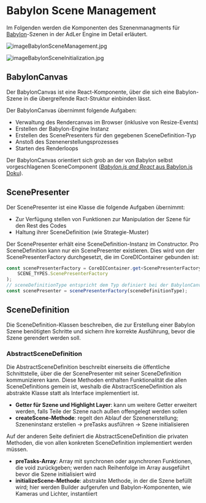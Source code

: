 # Babylon Scene Management

Im Folgenden werden die Komponenten des Szenenmanagments für [Babylon](Babylon-js-Engine.md)-Szenen in der AdLer Engine im Detail erläutert.

![imageBabylonSceneManagement.jpg](imageBabylonSceneManagement.jpg)

![imageBabylonSceneInitialization.jpg](imageBabylonSceneInitialization.jpg)

## BabylonCanvas

Der BabylonCanvas ist eine React-Komponente, über die sich eine Babylon-Szene in die übergreifende Ract-Struktur einbinden lässt.

Der BabylonCanvas übernimmt folgende Aufgaben:
- Verwaltung des Rendercanvas im Browser (inklusive von Resize-Events)
- Erstellen der Babylon-Engine Instanz
- Erstellen des ScenePresenters für den gegebenen SceneDefinition-Typ
- Anstoß des Szenenerstellungsprozesses
- Starten des Renderloops

Der BabylonCanvas orientiert sich grob an der von Babylon selbst vorgeschlagenen SceneComponent
([_Babylon.js and React_ aus Babylon.js Doku](https://doc.babylonjs.com/communityExtensions/Babylon.js+ExternalLibraries/BabylonJS_and_ReactJS)).

## ScenePresenter

Der ScenePresenter ist eine Klasse die folgende Aufgaben übernimmt:
- Zur Verfügung stellen von Funktionen zur Manipulation der Szene für den Rest des Codes
- Haltung ihrer SceneDefinition (wie Strategie-Muster)

Der ScenePresenter erhält eine SceneDefinition-Instanz im Constructor. Pro SceneDefinition kann nur ein ScenePresenter existieren. Dies wird von der ScenePresenterFactory durchgesetzt, die im CoreDIContainer gebunden ist:
```Typescript
const scenePresenterFactory = CoreDIContainer.get<ScenePresenterFactory>(
	SCENE_TYPES.ScenePresenterFactory
);
// sceneDefinitionType entspricht dem Typ definiert bei der BabylonCanvas API
const scenePresenter = scenePresenterFactory(sceneDefinitionType);
```

## SceneDefinition

Die SceneDefinition-Klassen beschreiben, die zur Erstellung einer Babylon Szene benötigten Schritte und sichern ihre korrekte Ausführung, bevor die Szene gerendert werden soll.

### AbstractSceneDefinition

Die AbstractSceneDefinition beschreibt einerseits die öffentliche Schnittstelle, über die der ScenePresenter mit seiner SceneDefinition kommunizieren kann. Diese Methoden enthalten Funktionalität die allen SceneDefinitions gemein ist, weshalb die AbstractSceneDefinition als abstrakte Klasse statt als Interface implementiert ist.

- **Getter für Szene und Highlight Layer**: kann um weitere Getter erweitert werden, falls Teile der Szene nach außen offengelegt werden sollen
- **createScene-Methode**: regelt den Ablauf der Szenenerstellung; Szeneninstanz erstellen -> preTasks ausführen -> Szene initialisieren

Auf der anderen Seite definiert die AbstractSceneDefinition die privaten Methoden, die von allen konkreten SceneDefinition implementiert werden müssen.

- **preTasks-Array**: Array mit synchronen oder asynchronen Funktionen, die void zurückgeben; werden nach Reihenfolge im Array ausgeführt bevor die Szene initialisiert wird
- **initializeScene-Methode**: abstrakte Methode, in der die Szene befüllt wird; hier werden Builder aufgerufen und Babylon-Komponenten, wie Kameras und Lichter, instantiiert